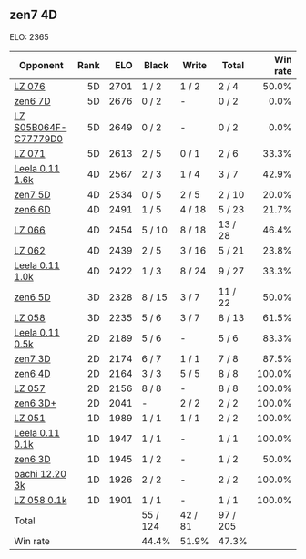 ## zen7 4D ##

ELO: 2365

Opponent | Rank | ELO | Black | Write | Total | Win rate
---------|-----:|----:|-------|-------|-------|-------:
[LZ 076](LZ%20076.md) | 5D | 2701 | 1 / 2 | 1 / 2 | 2 / 4 | 50.0%
[zen6 7D](zen6%207D.md) | 5D | 2676 | 0 / 2 | - | 0 / 2 | 0.0%
[LZ S05B064F-C77779D0](LZ%20S05B064F-C77779D0.md) | 5D | 2649 | 0 / 2 | - | 0 / 2 | 0.0%
[LZ 071](LZ%20071.md) | 5D | 2613 | 2 / 5 | 0 / 1 | 2 / 6 | 33.3%
[Leela 0.11 1.6k](Leela%200.11%201.6k.md) | 4D | 2567 | 2 / 3 | 1 / 4 | 3 / 7 | 42.9%
[zen7 5D](zen7%205D.md) | 4D | 2534 | 0 / 5 | 2 / 5 | 2 / 10 | 20.0%
[zen6 6D](zen6%206D.md) | 4D | 2491 | 1 / 5 | 4 / 18 | 5 / 23 | 21.7%
[LZ 066](LZ%20066.md) | 4D | 2454 | 5 / 10 | 8 / 18 | 13 / 28 | 46.4%
[LZ 062](LZ%20062.md) | 4D | 2439 | 2 / 5 | 3 / 16 | 5 / 21 | 23.8%
[Leela 0.11 1.0k](Leela%200.11%201.0k.md) | 4D | 2422 | 1 / 3 | 8 / 24 | 9 / 27 | 33.3%
[zen6 5D](zen6%205D.md) | 3D | 2328 | 8 / 15 | 3 / 7 | 11 / 22 | 50.0%
[LZ 058](LZ%20058.md) | 3D | 2235 | 5 / 6 | 3 / 7 | 8 / 13 | 61.5%
[Leela 0.11 0.5k](Leela%200.11%200.5k.md) | 2D | 2189 | 5 / 6 | - | 5 / 6 | 83.3%
[zen7 3D](zen7%203D.md) | 2D | 2174 | 6 / 7 | 1 / 1 | 7 / 8 | 87.5%
[zen6 4D](zen6%204D.md) | 2D | 2164 | 3 / 3 | 5 / 5 | 8 / 8 | 100.0%
[LZ 057](LZ%20057.md) | 2D | 2156 | 8 / 8 | - | 8 / 8 | 100.0%
[zen6 3D+](zen6%203D+.md) | 2D | 2041 | - | 2 / 2 | 2 / 2 | 100.0%
[LZ 051](LZ%20051.md) | 1D | 1989 | 1 / 1 | 1 / 1 | 2 / 2 | 100.0%
[Leela 0.11 0.1k](Leela%200.11%200.1k.md) | 1D | 1947 | 1 / 1 | - | 1 / 1 | 100.0%
[zen6 3D](zen6%203D.md) | 1D | 1945 | 1 / 2 | - | 1 / 2 | 50.0%
[pachi 12.20 3k](pachi%2012.20%203k.md) | 1D | 1926 | 2 / 2 | - | 2 / 2 | 100.0%
[LZ 058 0.1k](LZ%20058%200.1k.md) | 1D | 1901 | 1 / 1 | - | 1 / 1 | 100.0%
Total | | | 55 / 124 | 42 / 81 | 97 / 205 | 
Win rate| | | 44.4% | 51.9% | 47.3% | 
